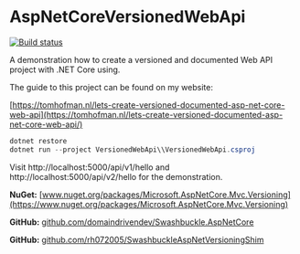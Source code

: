 # AspNetCoreVersionedWebApi

[![Build status](https://ci.appveyor.com/api/projects/status/9i3n48g9b8jdqdju?svg=true)](https://ci.appveyor.com/project/PaddoSwam/aspnetcoreversionedwebapi)

A demonstration how to create a versioned and documented Web API project with .NET Core using.

The guide to this project can be found on my website:

[https://tomhofman.nl/lets-create-versioned-documented-asp-net-core-web-api](https://tomhofman.nl/lets-create-versioned-documented-asp-net-core-web-api/)

```powershell
dotnet restore
dotnet run --project VersionedWebApi\\VersionedWebApi.csproj
```

Visit http://localhost:5000/api/v1/hello and http://localhost:5000/api/v2/hello for the demonstration.

**NuGet:** [www.nuget.org/packages/Microsoft.AspNetCore.Mvc.Versioning](https://www.nuget.org/packages/Microsoft.AspNetCore.Mvc.Versioning)

**GitHub:** [github.com/domaindrivendev/Swashbuckle.AspNetCore](https://github.com/domaindrivendev/Swashbuckle.AspNetCore)

**GitHub:** [github.com/rh072005/SwashbuckleAspNetVersioningShim](https://github.com/rh072005/SwashbuckleAspNetVersioningShim)
